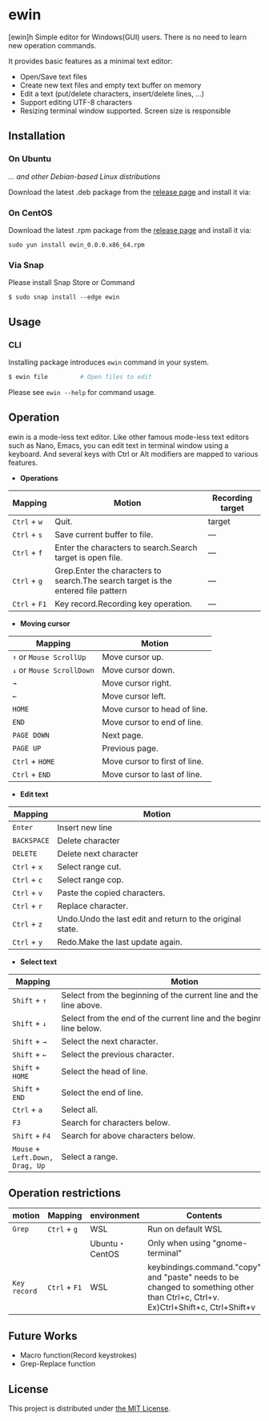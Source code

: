 ewin
====

[ewin]h Simple editor for Windows(GUI) users.
  There is no need to learn new operation commands.

It provides basic features as a minimal text editor:

- Open/Save text files
- Create new text files and empty text buffer on memory
- Edit a text (put/delete characters, insert/delete lines, ...)
- Support editing UTF-8 characters
- Resizing terminal window supported. Screen size is responsible

## Installation

### On Ubuntu

_... and other Debian-based Linux distributions_

Download the latest .deb package from the [release page](https://github.com/thinkingreed/ewin/releases) and install it via:

### On CentOS

Download the latest .rpm package from the [release page](https://github.com/thinkingreed/ewin/releases) and install it via:

```
sudo yun install ewin_0.0.0.x86_64.rpm
```

### Via Snap

Please install Snap Store or Command

```
$ sudo snap install --edge ewin
```

## Usage

### CLI

Installing package introduces `ewin` command in your system.

```sh
$ ewin file         # Open files to edit
```

Please see `ewin --help` for command usage.


## Operation

ewin is a mode-less text editor. Like other famous mode-less text editors such as Nano, Emacs, you can edit text in terminal window using a keyboard.
And several keys with Ctrl or Alt modifiers are mapped to various features.

- **Operations**

| Mapping        | Motion                                                                           | Recording target|
|----------------|----------------------------------------------------------------------------------|-----------------|
| `Ctrl` + `w`   | Quit.                                                                            |target           |
| `Ctrl` + `s`   | Save current buffer to file.                                                     |―                |
| `Ctrl` + `f`   | Enter the characters to search.Search target is open file.                       |―                |
| `Ctrl` + `g`   | Grep.Enter the characters to search.The search target is the entered file pattern|―                |
| `Ctrl` + `F1`  | Key record.Recording key operation.                                              |―                |


- **Moving cursor**

| Mapping                             | Motion                             |
|-------------------------------------|------------------------------------|
| `↑` or `Mouse ScrollUp`             | Move cursor up.                    |
| `↓` or `Mouse ScrollDown`           | Move cursor down.                  |
| `→`                                 | Move cursor right.                 |
| `←`                                 | Move cursor left.                  |
| `HOME`                              | Move cursor to head of line.       |
| `END`                               | Move cursor to end of line.        |
| `PAGE DOWN`                         | Next page.                         |
| `PAGE UP`                           | Previous page.                     |
| `Ctrl` + `HOME`                     | Move cursor to first of line.      |
| `Ctrl` + `END`                      | Move cursor to last of line.       |

- **Edit text**

| Mapping                 | Motion                    |
|-------------------------|---------------------------|
| `Enter`                 | Insert new line           |
| `BACKSPACE`             | Delete character          |
| `DELETE`                | Delete next character     |
| `Ctrl` + `x`            | Select range cut.         |
| `Ctrl` + `c`            | Select range cop.         |
| `Ctrl` + `v`            | Paste the copied characters.|
| `Ctrl` + `r`            | Replace character.|
| `Ctrl` + `z`            | Undo.Undo the last edit and return to the original state.|
| `Ctrl` + `y`            | Redo.Make the last update again.|


- **Select text**

| Mapping                 | Motion               |
|-------------------------|----------------------------------------------------------------------------------|
| `Shift` + `↑`           | Select from the beginning of the current line and the end of the line above.     |
| `Shift` + `↓`           | Select from the end of the current line and the beginning of the line below.     |
| `Shift` + `→`           | Select the next character.　　　　　　　　　　　　　　　　　　　　　　　　　　 　　 　| 
| `Shift` + `←`           | Select the previous character.                                                   | 
| `Shift` + `HOME`        | Select the head of line.                                                         | 
| `Shift` + `END`         | Select the end of line.                                                          |
| `Ctrl` + `a`            | Select all.                                                                      | 
| `F3`                    | Search for characters below.     　　　　　                                       |
| `Shift` + `F4`          | Search for above characters below.　　　　　                                      |
| `Mouse` + `Left.Down, Drag, Up`    | Select a range.|


## Operation restrictions
| motion     | Mapping                 | environment     |Contents                                           |
|------------|-------------------------|-----------------|---------------------------------------------------|
|`Grep`      | `Ctrl` + `g`            | WSL             | Run on default WSL                                |
|            |                         | Ubuntu・CentOS  | Only when using "gnome-terminal"                  |
|`Key record`| `Ctrl` + `F1`           | WSL             | keybindings.command."copy" and "paste" needs to be changed to something other than Ctrl+c, Ctrl+v. Ex)Ctrl+Shift+c, Ctrl+Shift+v                                 |


## Future Works

- Macro function(Record keystrokes) 
- Grep-Replace function

## License

This project is distributed under [the MIT License](./LICENSE.txt).
